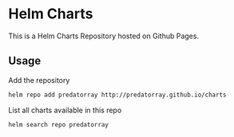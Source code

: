 # Helm Charts

This is a Helm Charts Repository hosted on Github Pages.

## Usage

Add the repository

```sh
helm repo add predatorray http://predatorray.github.io/charts
```

List all charts available in this repo

```sh
helm search repo predatorray
```
